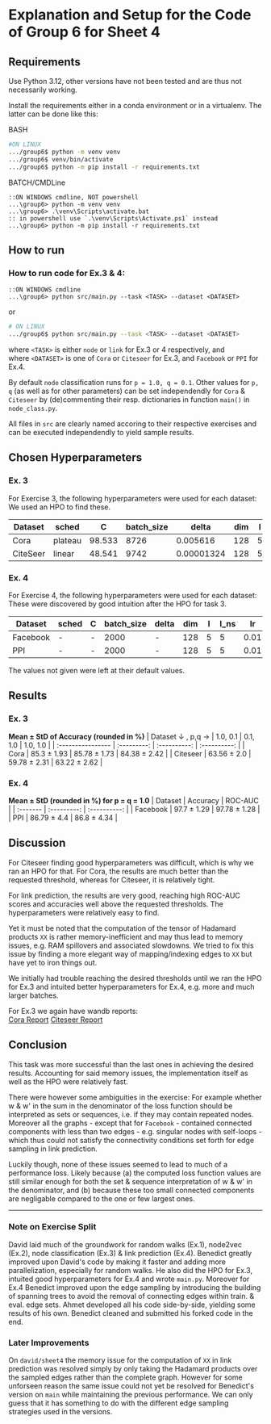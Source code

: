 # Explanation and Setup for the Code of Group 6 for Sheet 4

## Requirements

Use Python 3.12, other versions have not been tested and are thus not necessarily working.

Install the requirements either in a conda environment or in a virtualenv. The latter can be done like this:

BASH

```bash
#ON LINUX
.../group6$ python -m venv venv
.../group6$ venv/bin/activate
.../group6$ python -m pip install -r requirements.txt
```

BATCH/CMDLine

```batch
::ON WINDOWS cmdline, NOT powershell
...\group6> python -m venv venv
...\group6> .\venv\Scripts\activate.bat
:: in powershell use `.\venv\Scripts\Activate.ps1` instead
...\group6> python -m pip install -r requirements.txt
```

## How to run

### How to run code for Ex.3 & 4:

```batch
::ON WINDOWS cmdline
...\group6> python src/main.py --task <TASK> --dataset <DATASET>
```

or

```bash
# ON LINUX
.../group6$ python src/main.py --task <TASK> --dataset <DATASET>
```

where `<TASK>` is either `node` or `link` for Ex.3 or 4 respectively, and <br>
where `<DATASET>` is one of `Cora` or `Citeseer` for Ex.3, and  `Facebook` or `PPI` for Ex.4.

By default `node` classification runs for `p = 1.0, q = 0.1`. Other values for `p, q` (as well as for other parameters) can be set independendly for `Cora` & `Citeseer` by (de)commenting their resp. dictionaries in function `main()` in `node_class.py`.

All files in `src` are clearly named accoring to their respective exercises and can be executed independendly to yield sample results.


## Chosen Hyperparameters

### Ex. 3

For Exercise 3, the following hyperparameters were used for each dataset:<br>
We used an HPO to find these.


| Dataset   | sched    | C      | batch_size | delta       | dim  | l   | l_ns | lr       | n_epochs | p   | q   |
|-----------|----------|--------|------------|-------------|------|-----|------|----------|----------|-----|-----|
| Cora      | plateau  | 98.533 | 8726       | 0.005616    | 128  | 5   | 5    | 0.006572 | 250      | 1   | 0.1 |
| CiteSeer  | linear   | 48.541 | 9742       | 0.00001324  | 128  | 5   | 5    | 0.0968   | 200      | 1   | 0.1 |


### Ex. 4

For Exercise 4, the following hyperparameters were used for each dataset:<br>
These were discovered by good intuition after the HPO for task 3.

| Dataset  | sched | C   | batch_size | delta | dim   | l   | l_ns | lr   | n_epochs | p   | q   |
|----------|-------|-----|------------|-------|-------|-----|------|------|----------|-----|-----|
| Facebook | -     | -   | 2000       | -     | 128   | 5   | 5    | 0.01 | 100      | 1.0 | 1.0 |
| PPI      | -     | -   | 2000       | -     | 128   | 5   | 5    | 0.01 | 100      | 1.0 | 1.0 |

The values not given were left at their default values.


## Results

### Ex. 3
__Mean ± StD of Accuracy (rounded in %)__
| Dataset ↓ , p,q → | 1.0, 0.1    | 0.1, 1.0     | 1.0, 1.0     |
| :---------------- | :---------: | :----------: | :----------: |
| Cora              | 85.3 ± 1.93 | 85.78 ± 1.73 | 84.38 ± 2.42 |
| Citeseer          | 63.56 ± 2.0 | 59.78 ± 2.31 | 63.22 ± 2.62 |


### Ex. 4
__Mean ± StD (rounded in %) for p = q = 1.0__
| Dataset  | Accuracy    | ROC-AUC      |
| :------- | :---------: | :----------: |
| Facebook | 97.7 ± 1.29 | 97.78 ± 1.28 |
| PPI      | 86.79 ± 4.4 | 86.8 ± 4.34  |


## Discussion

For Citeseer finding good hyperparameters was difficult, which is why we ran an HPO for that.
For Cora, the results are much better than the requested threshold, whereas for Citeseer, it is relatively tight.

For link prediction, the results are very good, reaching high ROC-AUC scores and accuracies well above the requested thresholds. The hyperparameters were relatively easy to find.

Yet it must be noted that the computation of the tensor of Hadamard products `XX` is rather memory-inefficient and may thus lead to memory issues, e.g. RAM spillovers and associated slowdowns. We tried to fix this issue by finding a more elegant way of mapping/indexing edges to `XX` but have yet to iron things out.

We initially had trouble reaching the desired thresholds until we ran the HPO for Ex.3 and intuited better hyperparameters for Ex.4, e.g. more and much larger batches.

For Ex.3 we again have wandb reports:<br>
[Cora Report](https://api.wandb.ai/links/gerlach/qmpga3sb)
[Citeseer Report](https://api.wandb.ai/links/gerlach/fc1xx2y8)


## Conclusion

This task was more successful than the last ones in achieving the desired results. Accounting for said memory issues, the implementation itself as well as the HPO were relatively fast.

There were however some ambiguities in the exercise: For example whether w & w' in the sum in the denominator of the loss function should be interpreted as sets or sequences, i.e. if they may contain repeated nodes. Moreover all the graphs - except that for `Facebook` - contained connected components with less than two edges - e.g. singular nodes with self-loops - which thus could not satisfy the connectivity conditions set forth for edge sampling in link prediction.

Luckily though, none of these issues seemed to lead to much of a performance loss. Likely because (a) the computed loss function values are still similar enough for both the set & sequence interpretation of w & w' in the denominator, and (b) because these too small connected components are negligable compared to the one or few largest ones.

---

### Note on Exercise Split

David laid much of the groundwork for random walks (Ex.1), node2vec (Ex.2), node classification (Ex.3) & link prediction (Ex.4).
Benedict greatly improved upon David's code by making it faster and adding more parallelization, especially for random walks.
He also did the HPO for Ex.3, intuited good hyperparameters for Ex.4 and wrote `main.py`.
Moreover for Ex.4 Benedict improved upon the edge sampling by introducing the building of spanning trees to avoid the removal of connecting edges within train. & eval. edge sets.
Ahmet developed all his code side-by-side, yielding some results of his own. Benedict cleaned and submitted his forked code in the end.


### Later Improvements

On `david/sheet4` the memory issue for the computation of `XX` in link prediction was resolved simply by only taking the Hadamard products over the sampled edges rather than the complete graph. However for some unforseen reason the same issue could not yet be resolved for Benedict's version on `main` while maintaining the previous performance. We can only guess that it has something to do with the different edge sampling strategies used in the versions.
